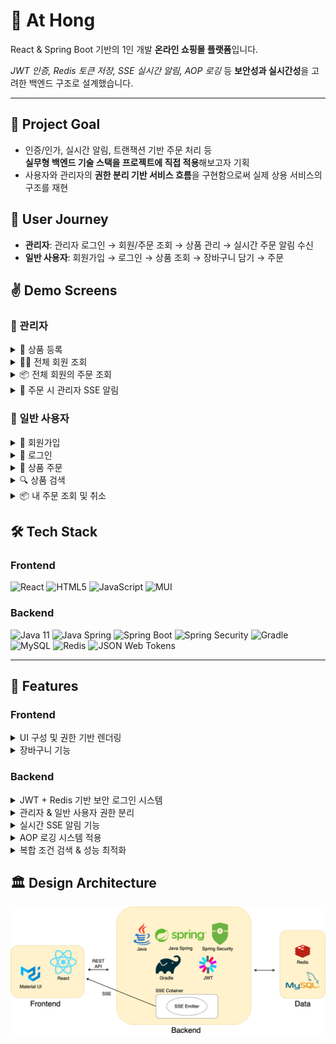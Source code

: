 # 🛒 At Hong

React & Spring Boot 기반의 1인 개발 **온라인 쇼핑몰 플랫폼**입니다.

_JWT 인증, Redis 토큰 저장, SSE 실시간 알림, AOP 로깅_ 등 **보안성과 실시간성**을 고려한 백엔드 구조로 설계했습니다.

---

## 🎯 Project Goal

- 인증/인가, 실시간 알림, 트랜잭션 기반 주문 처리 등  
  **실무형 백엔드 기술 스택을 프로젝트에 직접 적용**해보고자 기획
- 사용자와 관리자의 **권한 분리 기반 서비스 흐름**을 구현함으로써 실제 상용 서비스의 구조를 재현

## 🎒 User Journey

- **관리자**: 관리자 로그인 → 회원/주문 조회 → 상품 관리 → 실시간 주문 알림 수신
- **일반 사용자**: 회원가입 → 로그인 → 상품 조회 → 장바구니 담기 → 주문  

## ✌️ Demo Screens


### 💁 관리자

<details>
<summary>🛒 상품 등록</summary>

![관리자 상품 등록](https://github.com/sinaetown/AtHong/raw/main/%EB%8D%B0%EB%AA%A8%20%EC%98%81%EC%83%81/%EA%B4%80%EB%A6%AC%EC%9E%90%20%EC%83%81%ED%92%88%20%EB%93%B1%EB%A1%9D.gif)

</details>

<details>
<summary>🧑‍💼 전체 회원 조회</summary>

![전체 회원 조회](https://github.com/sinaetown/AtHong/raw/main/%EB%8D%B0%EB%AA%A8%20%EC%98%81%EC%83%81/%EA%B4%80%EB%A6%AC%EC%9E%90%20%ED%9A%8C%EC%9B%90%20%EC%A1%B0%ED%9A%8C.gif)

</details>

<details>
<summary>📦 전체 회원의 주문 조회</summary>

![전체 회원의 주문 조회](https://github.com/sinaetown/AtHong/raw/main/%EB%8D%B0%EB%AA%A8%20%EC%98%81%EC%83%81/%EA%B4%80%EB%A6%AC%EC%9E%90%20%EC%A3%BC%EB%AC%B8%20%EC%A1%B0%ED%9A%8C.gif)

</details>

<details>
<summary>📢 주문 시 관리자 SSE 알림</summary>

![SSE 알람](https://github.com/sinaetown/AtHong/raw/main/%EB%8D%B0%EB%AA%A8%20%EC%98%81%EC%83%81/%EC%83%81%ED%92%88%20%EC%A3%BC%EB%AC%B8%20SSE%20%EC%95%8C%EB%9E%8C.gif)

</details>

### 💁 일반 사용자

<details>
<summary>📝 회원가입</summary>

![회원가입](https://github.com/sinaetown/AtHong/raw/main/%EB%8D%B0%EB%AA%A8%20%EC%98%81%EC%83%81/%EC%9D%BC%EB%B0%98%20%EC%82%AC%EC%9A%A9%EC%9E%90%20%ED%9A%8C%EC%9B%90%EA%B0%80%EC%9E%85.gif)

</details>

<details>
<summary>🔐 로그인</summary>

![로그인](https://github.com/sinaetown/AtHong/raw/main/%EB%8D%B0%EB%AA%A8%20%EC%98%81%EC%83%81/%EC%9D%BC%EB%B0%98%20%EC%82%AC%EC%9A%A9%EC%9E%90%20%EB%A1%9C%EA%B7%B8%EC%9D%B8.gif)

</details>

<details>
<summary>🛒 상품 주문</summary>

![상품 주문](https://github.com/sinaetown/AtHong/raw/main/%EB%8D%B0%EB%AA%A8%20%EC%98%81%EC%83%81/%EC%9D%BC%EB%B0%98%20%EC%82%AC%EC%9A%A9%EC%9E%90%20%EC%83%81%ED%92%88%20%EC%A3%BC%EB%AC%B8.gif)

</details>

<details>
<summary>🔍 상품 검색</summary>

![상품 검색](https://github.com/sinaetown/AtHong/raw/main/%EB%8D%B0%EB%AA%A8%20%EC%98%81%EC%83%81/%EC%9D%BC%EB%B0%98%20%EC%82%AC%EC%9A%A9%EC%9E%90%20%EC%83%81%ED%92%88%20%EA%B2%80%EC%83%89.gif)

</details>

<details>
<summary>📦 내 주문 조회 및 취소</summary>

![내 주문 조회 및 취소](https://github.com/sinaetown/AtHong/raw/main/%EB%8D%B0%EB%AA%A8%20%EC%98%81%EC%83%81/%EC%9D%BC%EB%B0%98%20%EC%82%AC%EC%9A%A9%EC%9E%90%20%EC%A3%BC%EB%AC%B8%20%EC%A1%B0%ED%9A%8C%20%EB%B0%8F%20%EC%B7%A8%EC%86%8C.gif)

</details>


## 🛠 Tech Stack

### Frontend
![React](https://img.shields.io/badge/react-%2320232a.svg?style=for-the-badge&logo=react&logoColor=%2361DAFB)
![HTML5](https://img.shields.io/badge/html5-%23E34F26.svg?style=for-the-badge&logo=html5&logoColor=white)
![JavaScript](https://img.shields.io/badge/javascript-%23323330.svg?style=for-the-badge&logo=javascript&logoColor=%23F7DF1E)
![MUI](https://img.shields.io/badge/MUI-%230081CB.svg?style=for-the-badge&logo=mui&logoColor=white)

### Backend
![Java 11](https://img.shields.io/badge/java%2011-%23ED8B00.svg?style=for-the-badge&logo=openjdk&logoColor=white)
![Java Spring](https://img.shields.io/badge/Java%20Spring-6DB33F?style=for-the-badge&logo=spring&logoColor=white)
![Spring Boot](https://img.shields.io/badge/Spring%20Boot-6DB33F?style=for-the-badge&logo=springboot&logoColor=white)
![Spring Security](https://img.shields.io/badge/Spring%20Security-6DB33F?style=for-the-badge&logo=springsecurity&logoColor=white)
![Gradle](https://img.shields.io/badge/Gradle-02303A.svg?style=for-the-badge&logo=Gradle&logoColor=white)
![MySQL](https://img.shields.io/badge/MySQL-4479A1?style=for-the-badge&logo=mysql&logoColor=white)
![Redis](https://img.shields.io/badge/Redis-DC382D?style=for-the-badge&logo=redis&logoColor=white)
![JSON Web Tokens](https://img.shields.io/badge/JSON%20Web%20Tokens-000000?style=for-the-badge&logo=jsonwebtokens&logoColor=white)

---

## 🚀 Features

### Frontend

<details> <summary> UI 구성 및 권한 기반 렌더링</summary>
  
- 권한에 따른 헤더 동적 표시
- 관리자 메뉴: 상품 / 회원 / 주문 조회
- 고객 메뉴: 상품 / 장바구니 조회, 마이페이지
  
</details>

<details> <summary> 장바구니 기능 </summary>
  
- `useState` 기반 클라이언트 상태로 장바구니 관리
- 헤더에 `Badge`로 총 수량 표시 → 상태 변경 시 자동 반영  
  
</details>

### Backend

<details> <summary> JWT + Redis 기반 보안 로그인 시스템</summary>
  
  - **Access Token & Refresh Token** 분리 저장
  - Redis에 Refresh Token 저장 -> 만료 시간 기반으로 자동 삭제
  - Spring Security + JWT 필터 체인으로 인증 처리  
  
</details>

<details> <summary> 관리자 & 일반 사용자 권한 분리</summary>

  - `@PreAuthorize`를 활용해 컨트롤러 메서드 단위로 접근 제어 
  - **관리자**: 상품 등록/수정/삭제, 회원 조회, 전체 주문 관리
  - **일반 사용자**: 상품 조회, 장바구니, 주문 생성
  
</details>

<details> <summary> 실시간 SSE 알림 기능 </summary>
  
  - 주문 발생 시, 관리자에게 **즉시 알림 전송**
  - `SseEmitter`를 활용한 **Server-Sent Events (SSE)** 구현
  - JWT 인증 기반으로 **오직 관리자만 구독 가능**   
  - SSE 기반 구현으로 지속 연결 유지
  
</details>

<details> <summary> AOP 로깅 시스템 적용 </summary>
  
  - `@Aspect` 기반 공통 로직 분리
  - `@Around` 활용하여 메서드 실행 전/후 감지
  - 예외 발생 시 에러 로그 출력으로 **디버깅 용이**  
  
</details>

<details> <summary>복합 조건 검색 & 성능 최적화</summary>

  - Spring Data JPA의 `Specification`과 `Pageable`을 활용해  **동적 조건 검색 + 페이징 처리** 구현  
  - 상품명과 카테고리에 따라 유연하게 필터링되는 검색 기능 구현

</details>

## 🏛️ Design Architecture

[![At Hong Architecture](https://github.com/sinaetown/AtHong/raw/main/At%20Hong%20Architecture.png)](https://github.com/sinaetown/AtHong/blob/main/At%20Hong%20Architecture.png)
